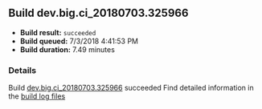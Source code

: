 ## Build dev.big.ci_20180703.325966
- **Build result:** `succeeded`
- **Build queued:** 7/3/2018 4:41:53 PM
- **Build duration:** 7.49 minutes
### Details
Build [dev.big.ci_20180703.325966](https://winappstudio.visualstudio.com/web/build.aspx?pcguid=a4ef43be-68ce-4195-a619-079b4d9834c2&builduri=vstfs%3a%2f%2f%2fBuild%2fBuild%2f25966) succeeded
Find detailed information in the [build log files](https://uwpctdiags.blob.core.windows.net/buildlogs/dev.big.ci_20180703.325966_logs.zip)
